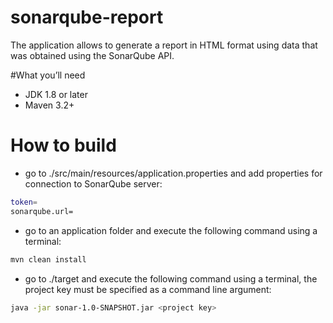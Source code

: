 # sonarqube-report
The application allows to generate a report in HTML format using data that was obtained using the SonarQube API.

#What you’ll need
 
 -	JDK 1.8 or later
 -	Maven 3.2+ 
 
 # How to build
 
 -	go to ./src/main/resources/application.properties and add properties for connection to SonarQube server:
  ```sh
 token=
 sonarqube.url=
 ``` 
 -	go to an application folder and execute the following command using a terminal:
 ```sh
 mvn clean install
 ```
 -	go to ./target and execute the following command using a terminal, the project key must be specified as a command line argument: 
 ```sh
 java -jar sonar-1.0-SNAPSHOT.jar <project key>
 ```
